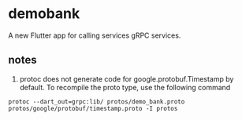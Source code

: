 # demobank

A new Flutter app for calling services gRPC services.

## notes
1. protoc does not generate code for google.protobuf.Timestamp by default. To recompile the proto type, use the following command
```
protoc --dart_out=grpc:lib/ protos/demo_bank.proto protos/google/protobuf/timestamp.proto -I protos
```

